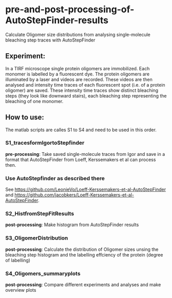# pre-and-post-processing-of-AutoStepFinder-results
Calculate Oligomer size distributions from analysing single-molecule bleaching step traces with AutoStepFinder

## Experiment:
In a TIRF microscope single protein oligomers are immobilized. Each monomer is labelled by a fluorescent dye. The protein oligomers are illuminated by a laser and videos are recorded. These videos are then analysed and intensity time traces of each fluorescent spot (i.e. of a protein oligomer) are saved. These intensity time traces show distinct bleaching steps (they look like downward stairs), each bleaching step representing the bleaching of one monomer. 

## How to use:
The matlab scripts are calles S1 to S4 and need to be used in this order.

### S1_tracesformIgortoStepfinder
**pre-processing**: Take saved single-molecule traces from Igor and save in a format that AutoStepFinder from Loeff, Kerssemakers et al can process then. 
### Use AutoStepfinder as described there
See https://github.com/LeonieVo/Loeff-Kerssemakers-et-al-AutoStepFinder and https://github.com/jacobkers/Loeff-Kerssemakers-et-al-AutoStepFinder.
### S2_HistfromStepFitResults
**post-processing**: Make histogram from AutoStepFinder results
### S3_OligomerDistribution
**post-processing**: Calculate the distribution of Oligomer sizes unsing the bleaching step histogram and the labelling effciency of the protein (degree of labelling)
### S4_Oligomers_summaryplots
**post-processing**: Compare different experiments and analyses and make overview plots

